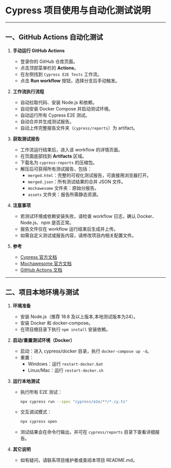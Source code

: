 # Cypress 项目使用与自动化测试说明

---

## 一、GitHub Actions 自动化测试

1. **手动运行 GitHub Actions**
   - 登录你的 GitHub 仓库页面。
   - 点击顶部菜单栏的 **Actions**。
   - 在左侧找到 `Cypress E2E Tests` 工作流。
   - 点击 **Run workflow** 按钮，选择分支后手动触发。

2. **工作流执行流程**
   - 自动拉取代码、安装 Node.js 和依赖。
   - 自动安装 Docker Compose 并启动测试环境。
   - 自动运行所有 Cypress E2E 测试。
   - 自动合并并生成测试报告。
   - 自动上传完整报告文件夹（`cypress/reports`）为 artifact。

3. **获取测试报告**
   - 工作流运行结束后，进入该 workflow 的详情页面。
   - 在页面底部找到 **Artifacts** 区域。
   - 下载名为 `cypress-reports` 的压缩包。
   - 解压后可获得所有测试报告，包括：
     - `merged.html`：完整的可视化测试报告，可直接用浏览器打开。
     - `merged.json`：所有测试结果的合并 JSON 文件。
     - `mochawesome` 文件夹：原始分报告。
     - `assets` 文件夹：报告所需静态资源。

4. **注意事项**
   - 若测试环境或依赖安装失败，请检查 workflow 日志，确认 Docker、Node.js、npm 是否正常。
   - 报告文件仅在 workflow 运行结束后生成并上传。
   - 如需自定义测试或报告内容，请修改项目内相关配置文件。

5. **参考**
   - [Cypress 官方文档](https://docs.cypress.io/)
   - [Mochawesome 官方文档](https://github.com/mochawesome/mochawesome)
   - [GitHub Actions 文档](https://docs.github.com/en/actions)

---

## 二、项目本地环境与测试

1. **环境准备**
   - 安装 Node.js（推荐 18.8 及以上版本,本地测试版本为24）。
   - 安装 Docker 和 docker-compose。
   - 在项目根目录下执行 `npm install` 安装依赖。

2. **启动/重置测试环境（Docker）**
   - 启动：进入 cypress/docker 目录，执行 `docker-compose up -d`。
   - 重置：
     - Windows：运行 `restart-docker.bat`
     - Linux/Mac：运行 `restart-docker.sh`

3. **运行本地测试**
   - 执行所有 E2E 测试：
     ```bash
     npx cypress run --spec "cypress/e2e/**/*.cy.ts"
     ```
   - 交互调试模式：
     ```bash
     npx cypress open
     ```
   - 测试结果会在命令行输出，并可在 `cypress/reports` 目录下查看详细报告。

4. **其它说明**
   - 如有疑问，请联系项目维护者或查阅本项目 README.md。
